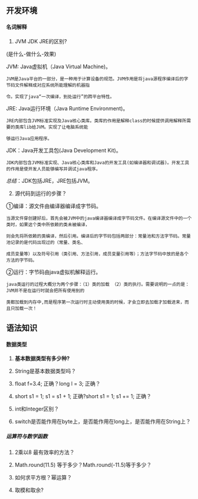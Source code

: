 ## 开发环境

#### 名词解释

1. JVM JDK JRE的区别?

(是什么-做什么-效果)

JVM: Java虚拟机（Java Virtual Machine)。

	JVM是Java平台的一部分，是一种用于计算设备的规范。JVM作用是将java源程序编译后的字节码文件解释成对应系统所能理解的机器指
	
	令。实现了java“一次编译，到处运行”的跨平台特性。

JRE: Java运行环境（Java Runtime Environment)。

	JRE内部包含JVM标准实现及Java核心类库。类库的作用是解释class的时候提供调用解释所需要的类库lib给JVM。实现了让电脑系统能
	
	够运行Java应用程序。

JDK：Java开发工具包(Java Development Kit)。

	JDK内部包含JVM标准实现、Java核心类库和Java的开发工具(如编译器和调试器)。开发工具的作用是使开发人员能够编写并调试java程序。

*总结*：JDK包括JRE，JRE包括JVM。
	
2. 源代码到运行的步骤？

①编译：源文件由编译器编译成字节码。
	
	当源文件穿创建好后，首先会被JVM中的java编译器编译成字节码文件。在编译源文件中的一个类时，如果这个类中所依赖的类未被编译，
	
	则会先将所依赖的类编译，然后引用。编译后的字节码包括两部分：常量池和方法字节码。常量池记录的是代码出现过的（常量、类名、
	
	成员变量等）以及符号引用（类引用、方法引用，成员变量引用等）；方法字节码中放的是各个方法的字节码。
	
②运行：字节码由java虚拟机解释运行。

	java类运行的过程大概分为两个步骤：（1）类的加载 （2）类的执行。需要说明的一点的是：JVM并不是在运行时就会把所有使用到的
	
	类都加载到内存中,而是程序第一次运行时主动使用类的时候，才会立即去加载才加载进来，而且只加载一次！


## 语法知识

#### 数据类型

1. **基本数据类型有多少种?**

2. String是基本数据类型吗？

3. float f=3.4; 正确？long l = 3; 正确？

4. short s1 = 1; s1 = s1 + 1; 正确?short s1 = 1; s1 += 1; 正确？
	
5. int和Integer区别？

6. switch是否能作用在byte上，是否能作用在long上，是否能作用在String上？

##### 运算符与数学函数

1. 2乘以8 最有效率的方法？

2. Math.round(11.5) 等于多少？Math.round(-11.5)等于多少？

3. 如何求平方根？幂运算？

4. 取模和取余?

